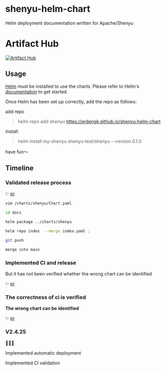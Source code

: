 # shenyu-helm-chart
Helm deployment documentation written for Apache/Shenyu

# Artifact Hub

[![Artifact Hub](https://img.shields.io/endpoint?url=https://artifacthub.io/badge/repository/shenyu-test)](https://artifacthub.io/packages/search?repo=shenyu-test)


## Usage
[Helm](https://helm.sh) must be installed to use the charts.  Please refer to
Helm's [documentation](https://helm.sh/docs) to get started.

Once Helm has been set up correctly, add the repo as follows:

add repo

> helm repo add shenyu https://erdengk.github.io/shenyu-helm-chart

install:

> helm install my-shenyu shenyu-test/shenyu --version 0.1.0



have fun～

## Timeline


### Validated release process

:sparkles: [pr](https://github.com/erdengk/shenyu-helm-chart/tree/062d312ac23fc297e2881e045d03532a8897ae0b) 

```bash
vim /charts/shenyu/Chart.yaml

cd docs

helm package ../charts/shenyu

helm repo index  --merge index.yaml .

git push

merge into main
```

### Implemented CI and release

But it has not been verified whether the wrong chart can be identified

:sparkles: [pr](https://github.com/erdengk/shenyu-helm-chart/tree/1e1609602eda91a72c899ad50c0ab863b0a5a895)


### The correctness of ci is verified 

**The wrong chart can be identified**

:sparkles: [pr](https://github.com/erdengk/shenyu-helm-chart/commit/099493e70f877e6e994adaa4537ddb44f63b453f)

### V2.4.25

🎉🎉🎉

Implemented automatic deployment

Implemented CI validation

